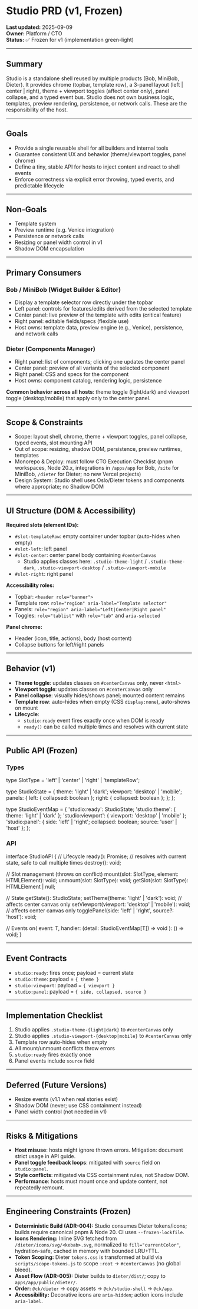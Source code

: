 # Studio PRD (v1, Frozen)

**Last updated:** 2025-09-09  
**Owner:** Platform / CTO  
**Status:** ✅ Frozen for v1 (implementation green-light)

---

## Summary
Studio is a standalone shell reused by multiple products (Bob, MiniBob, Dieter). It provides chrome (topbar, template row), a 3-panel layout (left | center | right), theme + viewport toggles (affect center only), panel collapse, and a typed event bus. Studio does not own business logic, templates, preview rendering, persistence, or network calls. These are the responsibility of the host.

---

## Goals
- Provide a single reusable shell for all builders and internal tools  
- Guarantee consistent UX and behavior (theme/viewport toggles, panel chrome)  
- Define a tiny, stable API for hosts to inject content and react to shell events  
- Enforce correctness via explicit error throwing, typed events, and predictable lifecycle  

---

## Non-Goals
- Template system  
- Preview runtime (e.g. Venice integration)  
- Persistence or network calls  
- Resizing or panel width control in v1  
- Shadow DOM encapsulation  

---

## Primary Consumers

### Bob / MiniBob (Widget Builder & Editor)
- Display a template selector row directly under the topbar  
- Left panel: controls for features/edits derived from the selected template  
- Center panel: live preview of the template with edits (critical feature)  
- Right panel: editable fields/specs (flexible use)  
- Host owns: template data, preview engine (e.g., Venice), persistence, and network calls  

### Dieter (Components Manager)
- Right panel: list of components; clicking one updates the center panel  
- Center panel: preview of all variants of the selected component  
- Right panel: CSS and specs for the component  
- Host owns: component catalog, rendering logic, persistence  

**Common behavior across all hosts**: theme toggle (light/dark) and viewport toggle (desktop/mobile) that apply only to the center panel.

---

## Scope & Constraints
- Scope: layout shell, chrome, theme + viewport toggles, panel collapse, typed events, slot mounting API  
- Out of scope: resizing, shadow DOM, persistence, preview runtimes, templates  
- Monorepo & Deploy: must follow CTO Execution Checklist (pnpm workspaces, Node 20.x, integrations in `/apps/app` for Bob, `/site` for MiniBob, `/dieter` for Dieter; no new Vercel projects)  
- Design System: Studio shell uses Oslo/Dieter tokens and components where appropriate; no Shadow DOM  

---

## UI Structure (DOM & Accessibility)

**Required slots (element IDs):**
- `#slot-templateRow`: empty container under topbar (auto-hides when empty)  
- `#slot-left`: left panel  
- `#slot-center`: center panel body containing `#centerCanvas`  
  - Studio applies classes here: `.studio-theme-light` / `.studio-theme-dark`, `.studio-viewport-desktop` / `.studio-viewport-mobile`  
- `#slot-right`: right panel  

**Accessibility roles:**
- Topbar: `<header role="banner">`  
- Template row: `role="region" aria-label="Template selector"`  
- Panels: `role="region" aria-label="Left|Center|Right panel"`  
- Toggles: `role="tablist"` with `role="tab"` and `aria-selected`  

**Panel chrome:**
- Header (icon, title, actions), body (host content)  
- Collapse buttons for left/right panels  

---

## Behavior (v1)
- **Theme toggle**: updates classes on `#centerCanvas` only, never `<html>`  
- **Viewport toggle**: updates classes on `#centerCanvas` only  
- **Panel collapse**: visually hides/shows panel; mounted content remains  
- **Template row**: auto-hides when empty (CSS `display:none`), auto-shows on mount  
- **Lifecycle**:  
  - `studio:ready` event fires exactly once when DOM is ready  
  - `ready()` can be called multiple times and resolves with current state  

---

## Public API (Frozen)

### Types
type SlotType = 'left' | 'center' | 'right' | 'templateRow';

type StudioState = {
  theme: 'light' | 'dark';
  viewport: 'desktop' | 'mobile';
  panels: {
    left:  { collapsed: boolean };
    right: { collapsed: boolean };
  };
};

type StudioEventMap = {
  'studio:ready': StudioState;
  'studio:theme': { theme: 'light' | 'dark' };
  'studio:viewport': { viewport: 'desktop' | 'mobile' };
  'studio:panel': { side: 'left' | 'right'; collapsed: boolean; source: 'user' | 'host' };
};

### API
interface StudioAPI {
  // Lifecycle
  ready(): Promise<StudioState>; // resolves with current state, safe to call multiple times
  destroy(): void;

  // Slot management (throws on conflict)
  mount(slot: SlotType, element: HTMLElement): void;
  unmount(slot: SlotType): void;
  getSlot(slot: SlotType): HTMLElement | null;

  // State
  getState(): StudioState;
  setTheme(theme: 'light' | 'dark'): void;          // affects center canvas only
  setViewport(viewport: 'desktop' | 'mobile'): void; // affects center canvas only
  togglePanel(side: 'left' | 'right', source?: 'host'): void;

  // Events
  on<T extends keyof StudioEventMap>(
    event: T,
    handler: (detail: StudioEventMap[T]) => void
  ): () => void;
}

---

## Event Contracts
- `studio:ready`: fires once; payload = current state  
- `studio:theme`: payload = `{ theme }`  
- `studio:viewport`: payload = `{ viewport }`  
- `studio:panel`: payload = `{ side, collapsed, source }`  

---

## Implementation Checklist
1. Studio applies `.studio-theme-{light|dark}` to `#centerCanvas` only  
2. Studio applies `.studio-viewport-{desktop|mobile}` to `#centerCanvas` only  
3. Template row auto-hides when empty  
4. All mount/unmount conflicts throw errors  
5. `studio:ready` fires exactly once  
6. Panel events include `source` field  

---

## Deferred (Future Versions)
- Resize events (v1.1 when real stories exist)  
- Shadow DOM (never; use CSS containment instead)  
- Panel width control (not needed in v1)  

---

## Risks & Mitigations
- **Host misuse**: hosts might ignore thrown errors. Mitigation: document strict usage in API guide.  
- **Panel toggle feedback loops**: mitigated with `source` field on `studio:panel`.  
- **Style conflicts**: mitigated via CSS containment rules, not Shadow DOM.  
- **Performance**: hosts must mount once and update content, not repeatedly remount.  

---

## Engineering Constraints (Frozen)
- **Deterministic Build (ADR-004):** Studio consumes Dieter tokens/icons; builds require canonical pnpm & Node 20. CI uses `--frozen-lockfile`.  
- **Icons Rendering:** Inline SVG fetched from `/dieter/icons/svg/<kebab>.svg`, normalized to `fill="currentColor"`, hydration-safe, cached in memory with bounded LRU+TTL.  
- **Token Scoping:** Dieter `tokens.css` is transformed at build via `scripts/scope-tokens.js` to scope `:root` → `#centerCanvas` (no global bleed).  
- **Asset Flow (ADR-005):** Dieter builds to `dieter/dist/`; copy to `apps/app/public/dieter/`.  
- **Order:** `@ck/dieter` → copy assets → `@ck/studio-shell` → `@ck/app`.  
- **Accessibility:** Decorative icons are `aria-hidden`; action icons include `aria-label`.